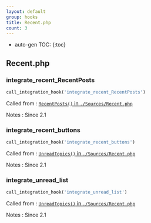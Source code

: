 ```yaml
---
layout: default
group: hooks
title: Recent.php
count: 3
---
```

* auto-gen TOC:
{:toc}

## Recent.php
### integrate_recent_RecentPosts

```php
call_integration_hook('integrate_recent_RecentPosts')
```


Called from
: [`RecentPosts()` in `./Sources/Recent.php`](../docs/recent.html#recentposts)

Notes
: Since 2.1

### integrate_recent_buttons

```php
call_integration_hook('integrate_recent_buttons')
```


Called from
: [`UnreadTopics()` in `./Sources/Recent.php`](../docs/recent.html#unreadtopics)

Notes
: Since 2.1

### integrate_unread_list

```php
call_integration_hook('integrate_unread_list')
```


Called from
: [`UnreadTopics()` in `./Sources/Recent.php`](../docs/recent.html#unreadtopics)

Notes
: Since 2.1

